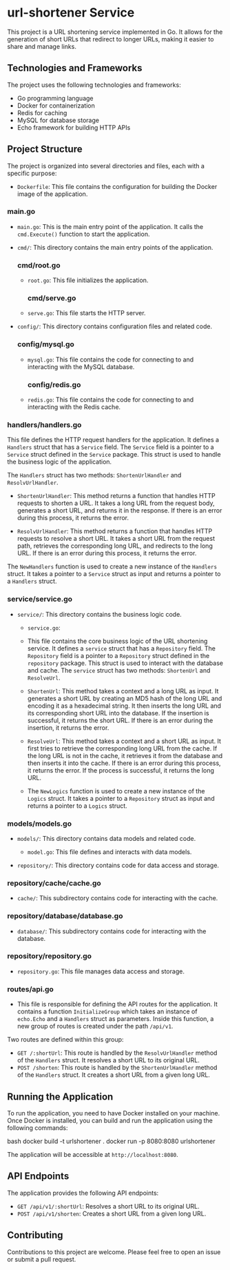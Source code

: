 # url-shortener Service

This project is a URL shortening service implemented in Go. It allows for the generation of short URLs that redirect to longer URLs, making it easier to share and manage links.

## Technologies and Frameworks

The project uses the following technologies and frameworks:

- Go programming language
- Docker for containerization
- Redis for caching
- MySQL for database storage
- Echo framework for building HTTP APIs

## Project Structure

The project is organized into several directories and files, each with a specific purpose:

- `Dockerfile`: This file contains the configuration for building the Docker image of the application.

### main.go
- `main.go`: This is the main entry point of the application. It calls the `cmd.Execute()` function to start the application.

- `cmd/`: This directory contains the main entry points of the application.

    ### cmd/root.go
  - `root.go`: This file initializes the application.

    ### cmd/serve.go
  - `serve.go`: This file starts the HTTP server.

- `config/`: This directory contains configuration files and related code.

    ### config/mysql.go
  - `mysql.go`: This file contains the code for connecting to and interacting with the MySQL database.

    ### config/redis.go
  - `redis.go`: This file contains the code for connecting to and interacting with the Redis cache.

### handlers/handlers.go

This file defines the HTTP request handlers for the application. It defines a `Handlers` struct that has a `Service` field. The `Service` field is a pointer to a `Service` struct defined in the `Service` package. This struct is used to handle the business logic of the application.

The `Handlers` struct has two methods: `ShortenUrlHandler` and `ResolvUrlHandler`.

- `ShortenUrlHandler`: This method returns a function that handles HTTP requests to shorten a URL. It takes a long URL from the request body, generates a short URL, and returns it in the response. If there is an error during this process, it returns the error.

- `ResolvUrlHandler`: This method returns a function that handles HTTP requests to resolve a short URL. It takes a short URL from the request path, retrieves the corresponding long URL, and redirects to the long URL. If there is an error during this process, it returns the error.

The `NewHandlers` function is used to create a new instance of the `Handlers` struct. It takes a pointer to a `Service` struct as input and returns a pointer to a `Handlers` struct.

  ### service/service.go
- `service/`: This directory contains the business logic code.
  - `service.go`:
  - This file contains the core business logic of the URL shortening service. It defines a `service` struct that has a `Repository` field. The `Repository` field is a pointer to a `Repository` struct defined in the `repository` package. This struct is used to interact with the database and cache.
   The `service` struct has two methods: `ShortenUrl` and `ResolveUrl`.

  - `ShortenUrl`: This method takes a context and a long URL as input. It generates a short URL by creating an MD5 hash of the long URL and encoding it as a hexadecimal string. It then inserts the long URL and its corresponding short URL into the database. If the insertion is successful, it returns the short URL. If there is an error during the insertion, it returns the error.

  - `ResolveUrl`: This method takes a context and a short URL as input. It first tries to retrieve the corresponding long URL from the cache. If the long URL is not in the cache, it retrieves it from the database and then inserts it into the cache. If there is an error during this process, it returns the error. If the process is successful, it returns the long URL.

  - The `NewLogics` function is used to create a new instance of the `Logics` struct. It takes a pointer to a `Repository` struct as input and returns a pointer to a `Logics` struct.

### models/models.go
- `models/`: This directory contains data models and related code.
  - `model.go`: This file defines and interacts with data models.

- `repository/`: This directory contains code for data access and storage.
### repository/cache/cache.go
  - `cache/`: This subdirectory contains code for interacting with the cache.

  ### repository/database/database.go
  - `database/`: This subdirectory contains code for interacting with the database.

  ### repository/repository.go
  - `repository.go`: This file manages data access and storage.


### routes/api.go
- This file is responsible for defining the API routes for the application. It contains a function `InitializeGroup` which takes an instance of `echo.Echo` and a `Handlers` struct as parameters. Inside this function, a new group of routes is created under the path `/api/v1`.

Two routes are defined within this group:

- `GET /:shortUrl`: This route is handled by the `ResolvUrlHandler` method of the `Handlers` struct. It resolves a short URL to its original URL.
- `POST /shorten`: This route is handled by the `ShortenUrlHandler` method of the `Handlers` struct. It creates a short URL from a given long URL.

## Running the Application

To run the application, you need to have Docker installed on your machine. Once Docker is installed, you can build and run the application using the following commands:

bash docker build -t urlshortener . docker run -p 8080:8080 urlshortener

The application will be accessible at `http://localhost:8080`.

## API Endpoints

The application provides the following API endpoints:

- `GET /api/v1/:shortUrl`: Resolves a short URL to its original URL.
- `POST /api/v1/shorten`: Creates a short URL from a given long URL.

## Contributing

Contributions to this project are welcome. Please feel free to open an issue or submit a pull request.
